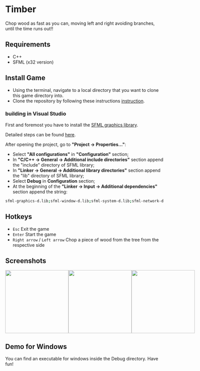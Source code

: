 # Timber
Chop wood as fast as you can, moving left and right avoiding branches, until the time runs out!!

## Requirements
- C++
- SFML (x32 version)

## Install Game
- Using the terminal, navigate to a local directory that you want to clone this game directory into.
- Clone the repository by following these instructions [instruction](https://help.github.com/en/github/creating-cloning-and-archiving-repositories/cloning-a-repository).

### building in Visual Studio
First and foremost you have to install the [SFML graphics library](https://www.sfml-dev.org/). 

Detailed steps can be found [here](https://www.sfml-dev.org/tutorials/2.5/#getting-started).

After opening the project, go to **"Project -> Properties..."**:
- Select **"All configurations"** in **"Configuration"** section;
- In **"C/C++ -> General -> Additional include directories"** section append the "include" directory of SFML library;
- In **"Linker -> General -> Additional library directories"** section append the "lib" directory of SFML library;
- Select **Debug** in **Configuration** section;
- At the beginning of the **"Linker -> Input -> Additional dependencies"** section append the string:
```bash
sfml-graphics-d.lib;sfml-window-d.lib;sfml-system-d.lib;sfml-network-d.lib;sfml-audio-d.lib;
```

## Hotkeys
- `Esc` Exit the game
- `Enter` Start the game
- `Right arrow` / `Left arrow` Chop a piece of wood from the tree from the respective side

## Screenshots

<div style="display: flex; align-items: flex-start;">
  <img src="./screenshots/screenshot1.png" height="200">
  <img src="./screenshots/screenshot2.png" height="200">
  <img src="./screenshots/screenshot3.png" height="200">
</div>

## Demo for Windows
You can find an executable for windows inside the Debug directory. Have fun!
